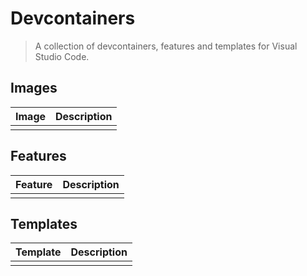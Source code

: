 # Devcontainers

> A collection of devcontainers, features and templates for Visual Studio Code.

## Images

| Image | Description |
|-------|-------------|
| | |

## Features

| Feature | Description |
|---------|-------------|
| | |

## Templates

| Template | Description |
|----------|-------------|
| | |
